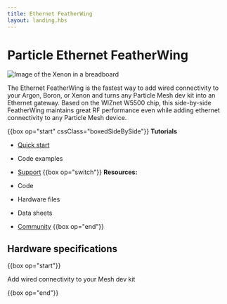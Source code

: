 ```yaml
---
title: Ethernet FeatherWing
layout: landing.hbs
---
```


# Particle Ethernet FeatherWing

![Image of the Xenon in a breadboard](/assets/images/ethernet-featherwing.jpg)

The Ethernet FeatherWing is the fastest way to add wired connectivity to your Argon, Boron, or Xenon and turns any Particle Mesh dev kit into an Ethernet gateway. Based on the WIZnet W5500 chip, this side-by-side FeatherWing maintains great RF performance even while adding ethernet connectivity to any Particle Mesh device.


{{box op="start" cssClass="boxedSideBySide"}}
**Tutorials**
- [Quick start](/quickstart/ethernet/)

- Code examples
- [Support](/support/support-and-fulfillment/menu-base/)
{{box op="switch"}}
**Resources:**
- Code
- Hardware files
- Data sheets
- [Community](https://community.particle.io/c/mesh)
{{box op="end"}}

## Hardware specifications
{{box op="start"}}

Add wired connectivity to your Mesh dev kit


{{box op="end"}}
